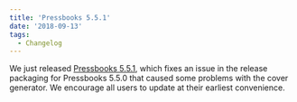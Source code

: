 ```yaml
---
title: 'Pressbooks 5.5.1'
date: '2018-09-13'
tags:
  - Changelog
---
```


We just released
[Pressbooks 5.5.1](https://github.com/pressbooks/pressbooks/releases/tag/5.5.1), which
fixes an issue in the release packaging for Pressbooks 5.5.0 that caused some problems
with the cover generator. We encourage all users to update at their earliest convenience.
